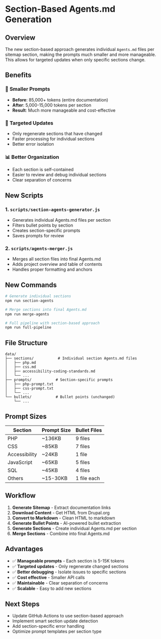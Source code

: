 # Section-Based Agents.md Generation

## Overview

The new section-based approach generates individual `Agents.md` files per sitemap section, making the prompts much smaller and more manageable. This allows for targeted updates when only specific sections change.

## Benefits

### 🎯 **Smaller Prompts**
- **Before**: 85,000+ tokens (entire documentation)
- **After**: 5,000-15,000 tokens per section
- **Result**: Much more manageable and cost-effective

### 🔄 **Targeted Updates**
- Only regenerate sections that have changed
- Faster processing for individual sections
- Better error isolation

### 📊 **Better Organization**
- Each section is self-contained
- Easier to review and debug individual sections
- Clear separation of concerns

## New Scripts

### 1. `scripts/section-agents-generator.js`
- Generates individual Agents.md files per section
- Filters bullet points by section
- Creates section-specific prompts
- Saves prompts for review

### 2. `scripts/agents-merger.js`
- Merges all section files into final Agents.md
- Adds project overview and table of contents
- Handles proper formatting and anchors

## New Commands

```bash
# Generate individual sections
npm run section-agents

# Merge sections into final Agents.md
npm run merge-agents

# Full pipeline with section-based approach
npm run full-pipeline
```

## File Structure

```
data/
├── sections/           # Individual section Agents.md files
│   ├── php.md
│   ├── css.md
│   ├── accessibility-coding-standards.md
│   └── ...
├── prompts/           # Section-specific prompts
│   ├── php-prompt.txt
│   ├── css-prompt.txt
│   └── ...
└── bullets/           # Bullet points (unchanged)
    └── ...
```

## Prompt Sizes

| Section | Prompt Size | Bullet Files |
|---------|-------------|--------------|
| PHP | ~136KB | 9 files |
| CSS | ~85KB | 7 files |
| Accessibility | ~24KB | 1 file |
| JavaScript | ~65KB | 5 files |
| SQL | ~45KB | 4 files |
| Others | ~15-30KB | 1 file each |

## Workflow

1. **Generate Sitemap** - Extract documentation links
2. **Download Content** - Get HTML from Drupal.org
3. **Convert to Markdown** - Clean HTML to markdown
4. **Generate Bullet Points** - AI-powered bullet extraction
5. **Generate Sections** - Create individual Agents.md per section
6. **Merge Sections** - Combine into final Agents.md

## Advantages

- ✅ **Manageable prompts** - Each section is 5-15K tokens
- ✅ **Targeted updates** - Only regenerate changed sections
- ✅ **Better debugging** - Isolate issues to specific sections
- ✅ **Cost effective** - Smaller API calls
- ✅ **Maintainable** - Clear separation of concerns
- ✅ **Scalable** - Easy to add new sections

## Next Steps

- Update GitHub Actions to use section-based approach
- Implement smart section update detection
- Add section-specific error handling
- Optimize prompt templates per section type
